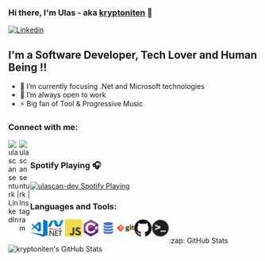 ### Hi there, I'm Ulas - aka [kryptoniten][website] 👋


[![Linkedin](https://img.shields.io/badge/linkedin%20-%230077B5.svg?&style=for-the-badge&logo=linkedin&logoColor=white)](https://www.linkedin.com/in/ulascansenturk/)

## I'm a Software Developer, Tech Lover and Human Being !!

- 🌱 I’m currently focusing .Net and Microsoft technologies
- 👯 I’m always open to work
- ⚡ Big fan of Tool & Progressive Music


### Connect with me:

[<img align="left" alt="ulascansenturk | LinkedIn" width="22px" src="https://cdn.jsdelivr.net/npm/simple-icons@v3/icons/linkedin.svg" />][linkedin]
[<img align="left" alt="ulascansenturk | Instagram" width="22px" src="https://cdn.jsdelivr.net/npm/simple-icons@v3/icons/instagram.svg" />][instagram]

<br />

### Spotify Playing 🎧

[<img src="https://novatorem-nu-ruddy.vercel.app/api/spotify" alt="ulascan-dev Spotify Playing" width="350" />](https://open.spotify.com/user/ngkaijgyhxybpa8dj58w5t8ys)


### Languages and Tools:

<img align="left" alt="Visual Studio Code" width="35px" height="35px" src="https://raw.githubusercontent.com/github/explore/80688e429a7d4ef2fca1e82350fe8e3517d3494d/topics/visual-studio-code/visual-studio-code.png" />

<img align="left" alt="dotnet" width="35px" height="35px" src="https://raw.githubusercontent.com/devicons/devicon/master/icons/dot-net/dot-net-original-wordmark.svg" />

<img align="left" alt="javascript" width="35px" height="35px" src="https://raw.githubusercontent.com/github/explore/80688e429a7d4ef2fca1e82350fe8e3517d3494d/topics/javascript/javascript.png" />

<img align="left" alt="Csharp" width="35px" height="35px" src="https://raw.githubusercontent.com/devicons/devicon/master/icons/csharp/csharp-original.svg" />
<img align="left" alt="SQL" width="35px" height="35px" src="https://raw.githubusercontent.com/github/explore/80688e429a7d4ef2fca1e82350fe8e3517d3494d/topics/sql/sql.png" />
<img align="left" alt="Git" width="35px" height="35px" src="https://raw.githubusercontent.com/github/explore/80688e429a7d4ef2fca1e82350fe8e3517d3494d/topics/git/git.png" />
<img align="left" alt="GitHub" width="35px" height="35px" src="https://raw.githubusercontent.com/github/explore/78df643247d429f6cc873026c0622819ad797942/topics/github/github.png" />
<img align="left" alt="Terminal" width="35px" height="35px" src="https://raw.githubusercontent.com/github/explore/80688e429a7d4ef2fca1e82350fe8e3517d3494d/topics/terminal/terminal.png" />



<br />
<br />



  <summary>:zap: GitHub Stats</summary>

  <img align="left" alt="kryptoniten's GitHub Stats" src="https://github-readme-stats-codestackr.vercel.app/api?username=ulascan-dev&theme=radical&show_icons=true" />
  
  

[website]: https://ulascansenturk.com
[instagram]: https://instagram.com/ulascansenturk
[linkedin]: https://linkedin.com/in/ulascansenturk
